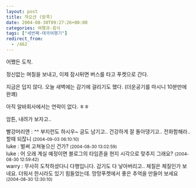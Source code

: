 ```yaml
---
layout: post
title: 까오산 (방콕)
date: 2004-08-30T09:27:26+00:00
categories: 여행과-음식
tags: ["세번째-태국여행기"]
redirect_from:
  - /462
---
```


어쨌든 도착.

정신없는 며칠을 보내고, 이제 잠시뒤면 버스를 타고 푸켓으로 간다.

지금은 덥지 않다. 오늘 새벽에는 감기에 걸리기도 했다. (더운공기를 마시니 10분만에 완쾌)

아직 알바회사에서는 연락이 없다. ㅎㅎ

암튼, 내려가 보자고..
<div id=comments>
<div class=comment>
<!--- cmt:802 --->
<!--- mail: --->
<!--- parent:0 --->
빨강머리앤 : 
^^ 부지런도 하시우~
글도 남기고..
건강하게 잘 돌아댕기고..
전화함해라..할때 되잖니
 <small>(2004-09-03 06:10:10)</small>
</div>
<div class=comment>
<!--- cmt:803 --->
<!--- mail: --->
<!--- parent:0 --->
luke : 
벌써 고쳐놓으신 건가?
 <small>(2004-08-30 13:02:59)</small>
</div>
<div class=comment>
<!--- cmt:804 --->
<!--- mail: --->
<!--- parent:0 --->
luke : 
어 오래 계실 예정이면 블로그의 타임존을 현지 시각으로 맞추지 그래요?
 <small>(2004-08-30 12:59:42)</small>
</div>
<div class=comment>
<!--- cmt:805 --->
<!--- mail: --->
<!--- parent:0 --->
warry : 
무사히 도착하셨다니 다행입니다. 
감기도 다 낳아버리고..
체질은 체질인가 보네요.
더워서 한시라도 있기 힘들었는데.
망망푸켓에서 좋은 추억을 만들어 보세요
 <small>(2004-08-30 12:30:10)</small>
</div>
</div>
